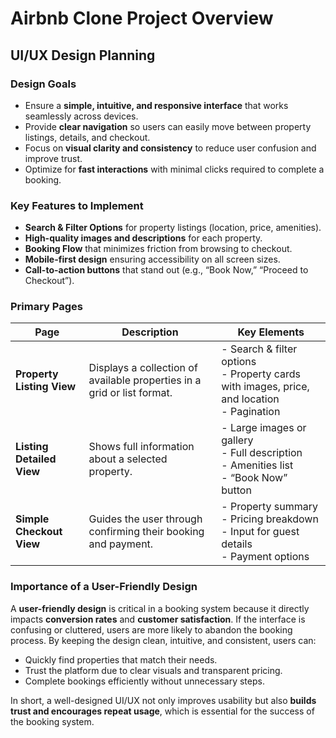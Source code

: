 # Airbnb Clone Project Overview

## UI/UX Design Planning

### Design Goals
- Ensure a **simple, intuitive, and responsive interface** that works seamlessly across devices.  
- Provide **clear navigation** so users can easily move between property listings, details, and checkout.  
- Focus on **visual clarity and consistency** to reduce user confusion and improve trust.  
- Optimize for **fast interactions** with minimal clicks required to complete a booking.  

### Key Features to Implement
- **Search & Filter Options** for property listings (location, price, amenities).  
- **High-quality images and descriptions** for each property.  
- **Booking Flow** that minimizes friction from browsing to checkout.  
- **Mobile-first design** ensuring accessibility on all screen sizes.  
- **Call-to-action buttons** that stand out (e.g., “Book Now,” “Proceed to Checkout”).  

### Primary Pages

| Page                   | Description                                                                                     | Key Elements                                                                                  |
|------------------------|-------------------------------------------------------------------------------------------------|-----------------------------------------------------------------------------------------------|
| **Property Listing View** | Displays a collection of available properties in a grid or list format.                         | - Search & filter options<br>- Property cards with images, price, and location<br>- Pagination |
| **Listing Detailed View** | Shows full information about a selected property.                                               | - Large images or gallery<br>- Full description<br>- Amenities list<br>- “Book Now” button     |
| **Simple Checkout View**  | Guides the user through confirming their booking and payment.                                   | - Property summary<br>- Pricing breakdown<br>- Input for guest details<br>- Payment options    |

### Importance of a User-Friendly Design
A **user-friendly design** is critical in a booking system because it directly impacts **conversion rates** and **customer satisfaction**. If the interface is confusing or cluttered, users are more likely to abandon the booking process. By keeping the design clean, intuitive, and consistent, users can:  
- Quickly find properties that match their needs.  
- Trust the platform due to clear visuals and transparent pricing.  
- Complete bookings efficiently without unnecessary steps.  

In short, a well-designed UI/UX not only improves usability but also **builds trust and encourages repeat usage**, which is essential for the success of the booking system.

